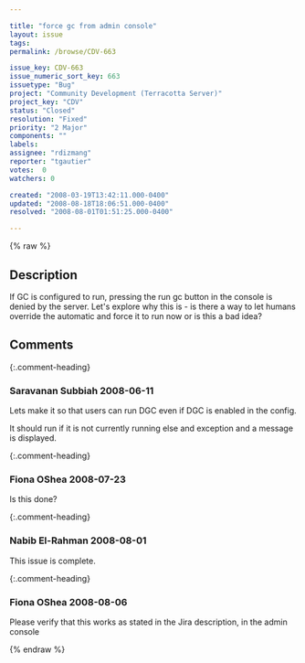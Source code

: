 ```yaml
---

title: "force gc from admin console"
layout: issue
tags: 
permalink: /browse/CDV-663

issue_key: CDV-663
issue_numeric_sort_key: 663
issuetype: "Bug"
project: "Community Development (Terracotta Server)"
project_key: "CDV"
status: "Closed"
resolution: "Fixed"
priority: "2 Major"
components: ""
labels: 
assignee: "rdizmang"
reporter: "tgautier"
votes:  0
watchers: 0

created: "2008-03-19T13:42:11.000-0400"
updated: "2008-08-18T18:06:51.000-0400"
resolved: "2008-08-01T01:51:25.000-0400"

---
```




{% raw %}



## Description

<div markdown="1" class="description">

If GC is configured to run, pressing the run gc button in the console is denied by the server.  Let's explore why this is  - is there a way to let humans override the automatic and force it to run now or is this a bad idea?

</div>

## Comments


{:.comment-heading}
### **Saravanan Subbiah** <span class="date">2008-06-11</span>

<div markdown="1" class="comment">

Lets make it so that users can run DGC even if DGC is enabled in the config.

It should run if it is not currently running else and exception and a message is displayed.

</div>


{:.comment-heading}
### **Fiona OShea** <span class="date">2008-07-23</span>

<div markdown="1" class="comment">

Is this done?

</div>


{:.comment-heading}
### **Nabib El-Rahman** <span class="date">2008-08-01</span>

<div markdown="1" class="comment">

This issue is complete.

</div>


{:.comment-heading}
### **Fiona OShea** <span class="date">2008-08-06</span>

<div markdown="1" class="comment">

Please verify that this works as stated in the Jira description, in the admin console

</div>



{% endraw %}

